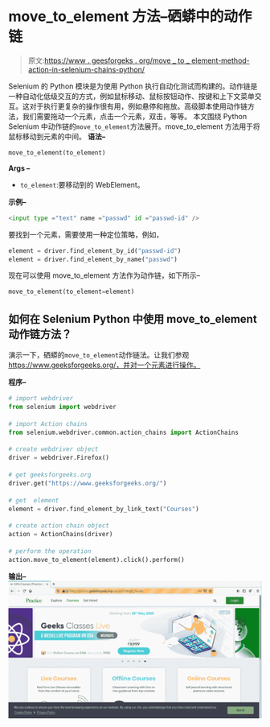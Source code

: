 # move_to_element 方法–硒蟒中的动作链

> 原文:[https://www . geesforgeks . org/move _ to _ element-method-action-in-selenium-chains-python/](https://www.geeksforgeeks.org/move_to_element-method-action-chains-in-selenium-python/)

Selenium 的 Python 模块是为使用 Python 执行自动化测试而构建的。动作链是一种自动化低级交互的方式，例如鼠标移动、鼠标按钮动作、按键和上下文菜单交互。这对于执行更复杂的操作很有用，例如悬停和拖放。高级脚本使用动作链方法，我们需要拖动一个元素，点击一个元素，双击，等等。
本文围绕 Python Selenium 中动作链的`move_to_element`方法展开。move_to_element 方法用于将鼠标移动到元素的中间。
**语法–**

```py
move_to_element(to_element)
```

**Args –**

*   `to_element`:要移动到的 WebElement。

**示例–**

```py
<input type ="text" name ="passwd" id ="passwd-id" />
```

要找到一个元素，需要使用一种定位策略，例如，

```py
element = driver.find_element_by_id("passwd-id")
element = driver.find_element_by_name("passwd")
```

现在可以使用 move_to_element 方法作为动作链，如下所示–

```py
move_to_element(to_element=element)

```

## 如何在 Selenium Python 中使用 move_to_element 动作链方法？

演示一下，硒蟒的`move_to_element`动作链法。让我们参观 https://www.geeksforgeeks.org/，并对一个元素进行操作。

**程序–**

```py
# import webdriver
from selenium import webdriver

# import Action chains 
from selenium.webdriver.common.action_chains import ActionChains

# create webdriver object
driver = webdriver.Firefox()

# get geeksforgeeks.org
driver.get("https://www.geeksforgeeks.org/")

# get  element 
element = driver.find_element_by_link_text("Courses")

# create action chain object
action = ActionChains(driver)

# perform the operation
action.move_to_element(element).click().perform()
```

**输出–**
![action-chains-selenium-Python](img/c1a36810b15e8c6b0ce195fea1bd05c7.png)